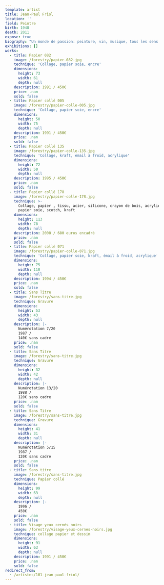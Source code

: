 ```yaml
---
template: artist
title: Jean-Paul Friol
location: ''
field: Peintre
birth: 1948
death: 2011
expose: true
biography: "Un monde de passion: peinture, vin, musique, tous les sens de manière exacerbée ...\n\n   Jean-Paul Friol est né le 12 septembre 1948 à Paris dans une famille modeste. Ses parents, férus de culture et d’art, le familiarise à la peinture, la sculpture la littérature. A l’âge de neuf ans il réalise sa première oeuvre en marqueterie, l’ile de Ré, revisitée par des masses colorées.\n   L’art étant toutefois considéré comme un loisir et non comme un métier, sa mère l’oriente et le conditionne à faire des études de médecine. Il se spécialisera en chirurgie de la main, et partagera sa vie entre ces deux amours, la science et l’art. \n\n   Autodidacte, figuration et abstraction classiques sont d’abord ses domaines de prédilection. Il explore couleur, lumière et matière sous toutes leurs formes, dans un style naïf et « trash ». Il travaille sans cesse, explorant tous les matériaux avec jubilation. Sa rencontre avec Alain Mancel et Jules Paressant vont lui apporter une confrontation riche d’échanges créatifs. \n\n  L'artiste va dès lors s’adonner à une conséquente production de gravures au milieu des années 80.\nTout est prétexte à servir cette technique artistique du transfert qui utilise l’incision et l’encrage pour produire une image : anatomie, famille, animaux, pierres précieuses, paysages…  Ses épreuves sont majoritairement réalisées en noir et blanc, il s’efforce de travailler conjointement la luminosité du noir et blanc, le contraste des formes et les jeux d’équilibre, générant mouvement et rythme intemporel. \nCette période sera ponctuée par l'expérimentation d'un nouveau matériau\_: le ciment colle, qu'il travaillera jusqu'à la fin.\n\nL’oeil qui voit tout, prélève et collectionne ces petits « rien » du quotidien afin de leur redonner une vie au sein de ces compositions et de créer une interaction  : « je n’arrive pas à faire un tableau en utilisant seulement de la peinture, j’ai souvent l’impression que c’est le matériau qui commande ». Chaque oeuvre retrace une histoire à partir de ces éléments de récupération « tous les objets que j’intègre dans mes tableaux ont histoire. Et même si je suis le seul à la connaitre, ce n’est pas l’important puisqu’ainsi je leur donne une nouvelle existence ». Jean- Paul Friol incarne ainsi l’enfant qui se joue d’un modelage esthétique en mélangeant toutes ces matières, textures et anecdotes  afin de générer superposition, couches, rythme, poésie et de permettre une unité dans la multiplicité. «Quand je fais du collage c’est un peu comme si j’écrivais de la poésie ». \n\n   Dans ces rencontres de matériaux insolites, celui qui va l’inspirer et ne plus le quitter est la canette de coca écrasée, il va les ramasser de façon systématique et compulsive, pour les intégrer à certaines compositions et va leur dédier une place à part en les isolant afin d’en créer des oeuvres figuratives, colorées et autonomes. Les canettes deviennent des personnages variés, les visages se transforment en masques aux grands yeux et cils minutieusement maquillés, aux bouches pulpeuses et habillés de formes géométriques, avec un style  naïf, peintes à l’émail à froid. L’utilisation de l’émail à froid et des pigments purs vont l’obliger à inventer une technique particulière: il les présente entre 2 plaques de verre, dans des compositions savamment organisées, pour leur conserver l’éclat maximum de couleur. \nDans cette même période, qui correspond à la dernière partie de son œuvre, Jean-Paul va expérimenter le ciment, le béton et les plaques de métal sur toile. Ce travail s’apparente à un relevé d’empreintes ou fouilles archéologiques. Couleurs pures et matières brutes se fréquentent sur la toile, les aplats de béton granuleux deviennent parfois des  monochromes dont les fragments révèlent la lumière de l’ombre, incorporant des matériaux patinés et érodés par le temps. La recherche des matières brutes ou mélangées avec des pigments purs, les contradictions de l’opaque et du rugueux et des morceaux de miroirs brisés incrustés et collés comme pour ouvrir sur le monde.\nCes oeuvres tendent à donner du toucher au regard, permettent de réinterpréter le quotidien, de matérialiser sa réalité.\n\n« Je prends un réel plaisir à travailler ces matériaux, il faut aller vite et ne jamais se répéter. »\n\nPauline Friol"
exhibitions: []
works:
  - title: Papier 082
    image: /forestry/papier-082.jpg
    technique: 'Collage, papier soie, encre'
    dimensions:
      height: 73
      width: 61
      depth: null
    description: 1991 / 450€
    price: .nan
    sold: false
  - title: Papier collé 005
    image: /forestry/papier-colle-005.jpg
    technique: 'Collage, papier soie, encre'
    dimensions:
      height: 50
      width: 75
      depth: null
    description: 1991 / 450€
    price: .nan
    sold: false
  - title: Papier collé 135
    image: /forestry/papier-colle-135.jpg
    technique: 'Collage, kraft, email à froid, acrylique'
    dimensions:
      height: 72
      width: 50
      depth: null
    description: 1995 / 450€
    price: .nan
    sold: false
  - title: Papier collé 178
    image: /forestry/papier-colle-178.jpg
    technique: >-
      Collage, papier , tissu, acier, silicone, crayon de bois, acrylique,
      papier soie, scotch, kraft
    dimensions:
      height: 113
      width: 78
      depth: null
    description: 2008 / 680 euros encadré
    price: .nan
    sold: false
  - title: Papier collé 071
    image: /forestry/papier-colle-071.jpg
    technique: 'Collage, papier soie, kraft, émail à froid, acrylique'
    dimensions:
      height: 75
      width: 110
      depth: null
    description: 1994 / 450€
    price: .nan
    sold: false
  - title: Sans Titre
    image: /forestry/sans-titre.jpg
    technique: Gravure
    dimensions:
      height: 53
      width: 43
      depth: null
    description: |-
      Numérotation 7/20
      1987 / 
      140€ sans cadre
    price: .nan
    sold: false
  - title: Sans Titre
    image: /forestry/sans-titre.jpg
    technique: Gravure
    dimensions:
      height: 32
      width: 42
      depth: null
    description: |-
      Numérotation 13/20
      1988 / 
      120€ sans cadre
    price: .nan
    sold: false
  - title: Sans Titre
    image: /forestry/sans-titre.jpg
    technique: Gravure
    dimensions:
      height: 41
      width: 31
      depth: null
    description: |-
      Numérotation 5/15
      1987 / 
      120€ sans cadre
    price: .nan
    sold: false
  - title: Sans titre
    image: /forestry/sans-titre.jpg
    technique: Papier collé
    dimensions:
      height: 99
      width: 63
      depth: null
    description: |-
      1996 /
      450€
    price: .nan
    sold: false
  - title: Visage yeux cernés noirs
    image: /forestry/visage-yeux-cernes-noirs.jpg
    technique: collage papier et dessin
    dimensions:
      height: 91
      width: 63
      depth: null
    description: 1991 / 450€
    price: .nan
    sold: false
redirect_from:
  - /artistes/101-jean-paul-friol/
---
```


